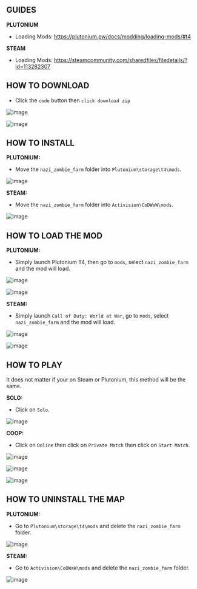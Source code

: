 ## GUIDES


**PLUTONIUM**


- Loading Mods: https://plutonium.pw/docs/modding/loading-mods/#t4


**STEAM**


- Loading Mods: https://steamcommunity.com/sharedfiles/filedetails/?id=113282307


## HOW TO DOWNLOAD


- Click the `code` button then `click download zip`


![image](https://user-images.githubusercontent.com/109132519/221426974-42cd0b96-b3fc-40a5-9a64-b46e052e8911.png)


![image](https://user-images.githubusercontent.com/109132519/221427175-7fbf3890-9294-4e89-902e-e6e15a3ef6a2.png)


## HOW TO INSTALL


**PLUTONIUM:**


- Move the `nazi_zombie_farm` folder into `Plutonium\storage\t4\mods`.


![image](https://user-images.githubusercontent.com/109132519/221906703-5838c503-80b9-4eeb-ada9-de7877e766c3.png)


**STEAM:**


- Move the `nazi_zombie_farm` folder into `Activision\CoDWaW\mods`.


![image](https://user-images.githubusercontent.com/109132519/221616525-1e55eb4a-1f45-4a75-ac3d-a9127780cdfd.png)


## HOW TO LOAD THE MOD


**PLUTONIUM:**


- Simply launch Plutonium T4, then go to `mods`, select `nazi_zombie_farm` and the mod will load.


![image](https://user-images.githubusercontent.com/109132519/221427400-6c14d9c4-b9b7-40e3-9f8c-a63d274781a2.png)


![image](https://user-images.githubusercontent.com/109132519/221427444-859c8cd1-2222-41f4-9284-d74652efc693.png)


**STEAM:**


- Simply launch `Call of Duty: World at War`, go to `mods`, select `nazi_zombie_farm` and the mod will load.


![image](https://user-images.githubusercontent.com/109132519/221427400-6c14d9c4-b9b7-40e3-9f8c-a63d274781a2.png)


![image](https://user-images.githubusercontent.com/109132519/221427444-859c8cd1-2222-41f4-9284-d74652efc693.png)


## HOW TO PLAY


It does not matter if your on Steam or Plutonium, this method will be the same.


**SOLO:**


- Click on `Solo`.


![image](https://user-images.githubusercontent.com/109132519/221427573-011ff32e-e3c0-4b7a-b824-a6261be8273a.png)


**COOP:**


- Click on `Online` then click on `Private Match` then click on `Start Match`.


![image](https://user-images.githubusercontent.com/109132519/221427590-d67fb7b4-2f4c-48b7-92d7-b9274e770738.png)


![image](https://user-images.githubusercontent.com/109132519/221427604-fadabffc-faa6-439b-9666-c4c024163165.png)


![image](https://user-images.githubusercontent.com/109132519/221427632-85a377b8-711d-435a-9f65-0851d7d23b66.png)


## HOW TO UNINSTALL THE MAP


**PLUTONIUM:**


- Go to `Plutonium\storage\t4\mods` and delete the `nazi_zombie_farm` folder.


![image](https://user-images.githubusercontent.com/109132519/221910831-fd8b72ca-4da3-4fe5-8bc7-fa0e4653f57b.png)


**STEAM:**


- Go to `Activision\CoDWaW\mods` and delete the `nazi_zombie_farm` folder.


![image](https://user-images.githubusercontent.com/109132519/221911335-bd73ced3-1dac-41d8-ba83-d39d0ef4cb66.png)

